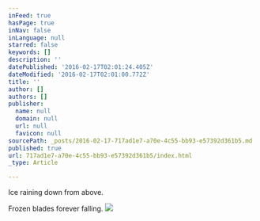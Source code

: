 ```yaml
---
inFeed: true
hasPage: true
inNav: false
inLanguage: null
starred: false
keywords: []
description: ''
datePublished: '2016-02-17T02:01:24.405Z'
dateModified: '2016-02-17T02:01:00.772Z'
title: ''
author: []
authors: []
publisher:
  name: null
  domain: null
  url: null
  favicon: null
sourcePath: _posts/2016-02-17-717ad1e7-a70e-4c55-bb93-e57392d361b5.md
published: true
url: 717ad1e7-a70e-4c55-bb93-e57392d361b5/index.html
_type: Article

---
```

Ice raining down from above.

Frozen blades forever falling.
![](https://the-grid-user-content.s3-us-west-2.amazonaws.com/40317dc5-de77-4a13-8202-cd186fb7180f.JPG)